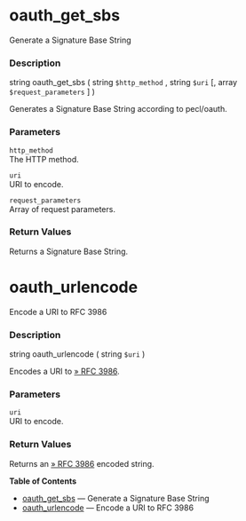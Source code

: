 oauth\_get\_sbs
===============

Generate a Signature Base String

### Description

<span class="type">string</span> <span
class="methodname">oauth\_get\_sbs</span> ( <span
class="methodparam"><span class="type">string</span>
`$http_method`</span> , <span class="methodparam"><span
class="type">string</span> `$uri`</span> \[, <span
class="methodparam"><span class="type">array</span>
`$request_parameters`</span> \] )

Generates a Signature Base String according to pecl/oauth.

### Parameters

`http_method`  
The HTTP method.

`uri`  
URI to encode.

`request_parameters`  
Array of request parameters.

### Return Values

Returns a Signature Base String.

oauth\_urlencode
================

Encode a URI to RFC 3986

### Description

<span class="type">string</span> <span
class="methodname">oauth\_urlencode</span> ( <span
class="methodparam"><span class="type">string</span> `$uri`</span> )

Encodes a URI to
<a href="http://www.faqs.org/rfcs/rfc3986" class="link external">» RFC 3986</a>.

### Parameters

`uri`  
URI to encode.

### Return Values

Returns an
<a href="http://www.faqs.org/rfcs/rfc3986" class="link external">» RFC 3986</a>
encoded string.

**Table of Contents**

-   [oauth\_get\_sbs](/ref/oauth.html#oauth_get_sbs) — Generate a
    Signature Base String
-   [oauth\_urlencode](/ref/oauth.html#oauth_urlencode) — Encode a URI
    to RFC 3986
